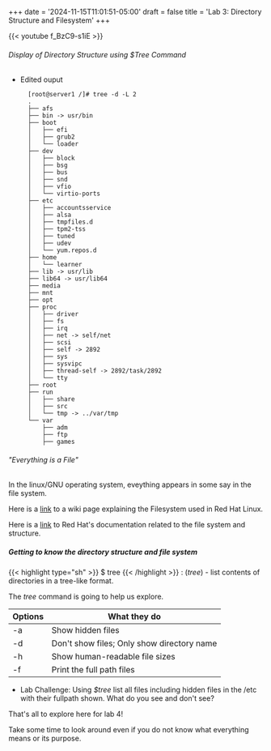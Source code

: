 +++
date = '2024-11-15T11:01:51-05:00'
draft = false
title = 'Lab 3: Directory Structure and Filesystem'
+++

{{< youtube f_BzC9-s1iE >}}


###### Display of Directory Structure using $Tree Command

- Edited ouput

		[root@server1 /]# tree -d -L 2
		.
		├── afs
		├── bin -> usr/bin
		├── boot
		│   ├── efi
		│   ├── grub2
		│   └── loader
		├── dev
		│   ├── block
		│   ├── bsg
		│   ├── bus
		│   ├── snd
		│   ├── vfio
		│   └── virtio-ports
		├── etc
		│   ├── accountsservice
		│   ├── alsa
		│   ├── tmpfiles.d
		│   ├── tpm2-tss
		│   ├── tuned
		│   ├── udev
		│   └── yum.repos.d
		├── home
		│   └── learner
		├── lib -> usr/lib
		├── lib64 -> usr/lib64
		├── media
		├── mnt
		├── opt
		├── proc
		│   ├── driver
		│   ├── fs
		│   ├── irq
		│   ├── net -> self/net
		│   ├── scsi
		│   ├── self -> 2892
		│   ├── sys
		│   ├── sysvipc
		│   ├── thread-self -> 2892/task/2892
		│   └── tty
		├── root
		├── run
		│   ├── share
		│   ├── src
		│   └── tmp -> ../var/tmp
		└── var
			├── adm
			├── ftp
			├── games

###### "Everything is a File"

In the linux/GNU operating system, eveything appears in some say in the file system. 

Here is a [link](https://en.wikipedia.org/wiki/Filesystem_Hierarchy_Standard) to a wiki page explaining the Filesystem used in Red Hat Linux. 

Here is a [link](https://docs.redhat.com/en/documentation/red_hat_enterprise_linux/7/html/storage_administration_guide/ch-filesystem#s3-filesystem-dev) to Red Hat's documentation related to the file system and structure. 


##### Getting to know the directory structure and file system

{{< highlight type="sh" >}}
$ tree 
{{< /highlight >}}
: (*tree*) - list contents of directories in a tree-like format.

The *tree* command is going to help us explore. 

| Options      | What they do    |
| -----------  | -----------     |
| -a           |Show hidden files|
| -d           |Don't show files; Only show directory name  |
| -h           |Show human-readable file sizes |
| -f		   | Print the full path files |



- Lab Challenge: Using *$tree* list all files including hidden files in the /etc with their  fullpath shown. What do you see and don't see?

That's all to explore here for lab 4! 

Take some time to look around even if you do not know what everything means or its purpose. 

